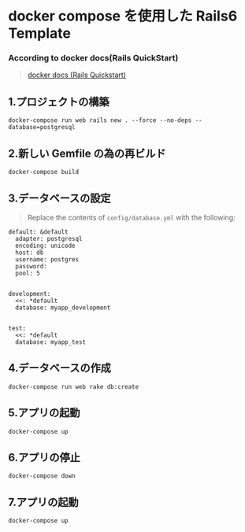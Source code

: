 # docker compose を使用した Rails6 Template

### According to docker docs(Rails QuickStart)

> [docker docs (Rails Quickstart)](https://docs.docker.com/compose/rails/)

## 1.プロジェクトの構築

`docker-compose run web rails new . --force --no-deps --database=postgresql`

## 2.新しい Gemfile の為の再ビルド

`docker-compose build`

## 3.データベースの設定

> Replace the contents of `config/database.yml` with the following:

```
default: &default
  adapter: postgresql
  encoding: unicode
  host: db
  username: postgres
  password:
  pool: 5


development:
  <<: *default
  database: myapp_development


test:
  <<: *default
  database: myapp_test
```

## 4.データベースの作成

`docker-compose run web rake db:create`

## 5.アプリの起動

`docker-compose up`

## 6.アプリの停止

`docker-compose down`

## 7.アプリの起動

`docker-compose up`
